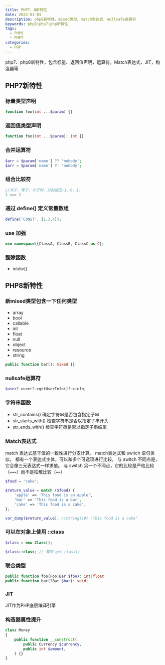 ```yaml
---
title: PHP7、8新特性
date: 2023-01-01
description: php8新特性，mixed类型、match表达式、nullsafe运算符
keywords: php8|php7|php新特性
tags:
  - PHP8
  - PHP7
categories:
  - PHP
---
```

php7、php8新特性，包含标量、返回值声明，运算符，Match表达式，JIT，构造器等

## PHP7新特性

### 标量类型声明

```php
function foo(int ...$param) {}
```

### 返回值类型声明

```php
function foo(int ...$param): int {}
```

### 合并运算符

```php
$arr = $param['name'] ?? 'nobody';
$arr = $param['name'] ?: 'nobody';
```
### 组合比较符

```php
//大于、等于、小于时，分别返回-1、0、1。
1 <=> 2
```

### 通过 define() 定义常量数组

```php
define('CONST', [1,3,4]);
```

### use 加强

```php
use namespace\{ClassA, ClassB, ClassC as C};
```

### 整除函数 
- intdiv()




## PHP8新特性

### 新mixed类型包含一下任何类型

- array
- bool
- callable
- int
- float
- null
- object
- resource
- string


```php
public function bar(): mixed {}
```

### nullsafe运算符

```php
$user?->user?->getUserInfo()?->info;
```


### 字符串函数
- str_contains() 确定字符串是否包含指定子串
- str_starts_with() 检查字符串是否以指定子串开头
- str_ends_with() 检查字符串是否以指定子串结尾


### Match表达式

match 表达式基于值的一致性进行分支计算。 match表达式和 switch 语句类似， 都有一个表达式主体，可以和多个可选项进行比较。 与 switch 不同点是，它会像三元表达式一样求值。
与 switch 另一个不同点，它的比较是严格比较（`===`）而不是松散比较（`==`）

```php
$food = 'cake';

$return_value = match ($food) {
    'apple' => 'This food is an apple',
    'bar' => 'This food is a bar',
    'cake' => 'This food is a cake',
};

var_dump($return_value); //string(19) "This food is a cake"
```

### 可以在对象上使用 ::class

```php
$class = new Class();

$class::class; // 等同 get_class()
```

### 联合类型

```php
public function foo(Foo|Bar $foo): int|float
public function bar(?Bar $bar): void;
```

### JIT

JIT作为PHP底层编译引擎


### 构造器属性提升

```php
class Money 
{
    public function __construct(
        public Currency $currency,
        public int $amount,
    ) {}
}
```